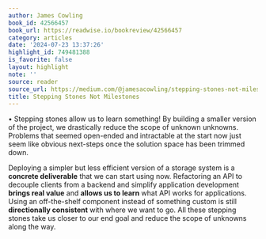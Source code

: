 ```yaml
---
author: James Cowling
book_id: 42566457
book_url: https://readwise.io/bookreview/42566457
category: articles
date: '2024-07-23 13:37:26'
highlight_id: 749481388
is_favorite: false
layout: highlight
note: ''
source: reader
source_url: https://medium.com/@jamesacowling/stepping-stones-not-milestones-e6be0073563f
title: Stepping Stones Not Milestones
---
```


•   Stepping stones allow us to learn something! By building a smaller version of the project, we drastically reduce the scope of unknown unknowns. Problems that seemed open-ended and intractable at the start now just seem like obvious next-steps once the solution space has been trimmed down.

Deploying a simpler but less efficient version of a storage system is a **concrete deliverable** that we can start using now. Refactoring an API to decouple clients from a backend and simplify application development **brings real value** and **allows us to learn** what API works for applications. Using an off-the-shelf component instead of something custom is still **directionally consistent** with where we want to go. All these stepping stones take us closer to our end goal and reduce the scope of unknowns along the way.